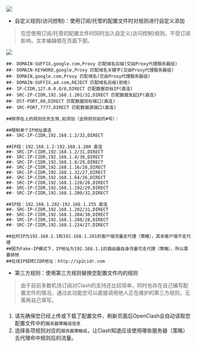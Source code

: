 ![](https://github.com/vernesong/OpenClash/raw/master/img/set3.png)

* 自定义规则(访问控制)：使用订阅/托管的配置文件时对规则进行自定义添加

> 在您使用订阅/托管的配置文件时同时加入自定义(访问控制)规则，不受订阅影响，文本编辑框在页面下部。

![](https://github.com/vernesong/OpenClash/blob/master/img/set11.png)

```
##- DOMAIN-SUFFIX,google.com,Proxy 匹配域名后缀(交由Proxy代理服务器组)
##- DOMAIN-KEYWORD,google,Proxy 匹配域名关键字(交由Proxy代理服务器组)
##- DOMAIN,google.com,Proxy 匹配域名(交由Proxy代理服务器组)
##- DOMAIN-SUFFIX,ad.com,REJECT 匹配域名后缀(拒绝)
##- IP-CIDR,127.0.0.0/8,DIRECT 匹配数据目标IP(直连)
##- SRC-IP-CIDR,192.168.1.201/32,DIRECT 匹配数据发起IP(直连)
##- DST-PORT,80,DIRECT 匹配数据目标端口(直连)
##- SRC-PORT,7777,DIRECT 匹配数据源端口(直连)

##排序在上的规则优先生效,如添加（去除规则前的#号）：

##限制单个IP地址直连
##- SRC-IP-CIDR,192.168.1.2/32,DIRECT

##IP段：192.168.1.2-192.168.1.200 直连
##- SRC-IP-CIDR,192.168.1.2/31,DIRECT
##- SRC-IP-CIDR,192.168.1.4/30,DIRECT
##- SRC-IP-CIDR,192.168.1.8/29,DIRECT
##- SRC-IP-CIDR,192.168.1.16/28,DIRECT
##- SRC-IP-CIDR,192.168.1.32/27,DIRECT
##- SRC-IP-CIDR,192.168.1.64/26,DIRECT
##- SRC-IP-CIDR,192.168.1.128/26,DIRECT
##- SRC-IP-CIDR,192.168.1.192/29,DIRECT
##- SRC-IP-CIDR,192.168.1.200/32,DIRECT

##IP段：192.168.1.202-192.168.1.255 直连
##- SRC-IP-CIDR,192.168.1.202/31,DIRECT
##- SRC-IP-CIDR,192.168.1.204/30,DIRECT
##- SRC-IP-CIDR,192.168.1.208/28,DIRECT
##- SRC-IP-CIDR,192.168.1.224/27,DIRECT

##此时IP为192.168.1.1和192.168.1.201的客户端流量走代理（策略），其余客户端不走代理
##因为Fake-IP模式下，IP地址为192.168.1.1的路由器自身流量可走代理（策略），所以需要排除
##在线IP段转CIDR地址：http://ip2cidr.com
```
* 第三方规则：使用第三方规则替换您配置文件内的规则
> 由于目前多数机场订阅对Clash的支持还比较简单，同时也存在自己编写配置文件的情况，通过此功能您可以直接调用他人正在维护的第三方规则，无需再自己填写。
###
1. 请先确保您已经上传或下载了配置文件，刷新页面后OpenClash会自动读取您配置文件中的`服务器策略组信息`
2. 选择各项规则对应的`服务器策略组`，让Clash知道应该使用哪些服务器（策略）去代理命中规则后的流量。
